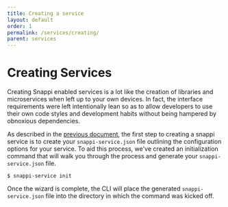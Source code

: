```yaml
---
title: Creating a service
layout: default
order: 1
permalink: /services/creating/
parent: services
---
```


# Creating Services
Creating Snappi enabled services is a lot like the creation of libraries and microservices when left up to your own devices. 
In fact, the interface requirements were left intentionally lean so as to allow developers to use their own code styles 
and development habits without being hampered by obnoxious dependencies.

As described in the [previous document](/services/what_is_a_service/), the first step to creating a snappi service is 
to create your `snappi-service.json` file outlining the configuration options for your service. To aid this process, 
we've created an initialization command that will walk you through the process and generate your `snappi-service.json` 
file. 

```
$ snappi-service init
```

Once the wizard is complete, the CLI will place the generated `snappi-service.json` file into the directory in which 
the command was kicked off.